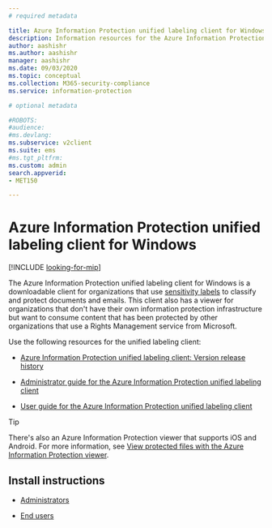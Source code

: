 ```yaml
---
# required metadata

title: Azure Information Protection unified labeling client for Windows
description: Information resources for the Azure Information Protection unified labeling client for Windows.
author: aashishr
ms.author: aashishr
manager: aashishr
ms.date: 09/03/2020
ms.topic: conceptual
ms.collection: M365-security-compliance
ms.service: information-protection

# optional metadata

#ROBOTS:
#audience:
#ms.devlang:
ms.subservice: v2client
ms.suite: ems
#ms.tgt_pltfrm:
ms.custom: admin
search.appverid:
- MET150

---
```


# Azure Information Protection unified labeling client for Windows

[!INCLUDE [looking-for-mip](../includes/looking-for-mip.md)]

The Azure Information Protection unified labeling client for Windows is a downloadable client for organizations that use [sensitivity labels](/microsoft-365/compliance/sensitivity-labels) to classify and protect documents and emails. This client also has a viewer for organizations that don't have their own information protection infrastructure but want to consume content that has been protected by other organizations that use a Rights Management service from Microsoft.

Use the following resources for the unified labeling client:

- [Azure Information Protection unified labeling client: Version release history](/purview/information-protection-client-relnotes)

- [Administrator guide for the Azure Information Protection unified labeling client](clientv2-admin-guide.md)

- [User guide for the Azure Information Protection unified labeling client](clientv2-user-guide.md)

> [!TIP]
> There's also an Azure Information Protection viewer that supports iOS and Android. For more information, see [View protected files with the Azure Information Protection viewer](https://support.microsoft.com/topic/view-protected-files-with-the-azure-information-protection-viewer-9fb56fae-7989-48b0-850f-f446e057cf73).

## Install instructions

- [Administrators](clientv2-admin-guide-install.md)

- [End users](install-unifiedlabelingclient-app.md)